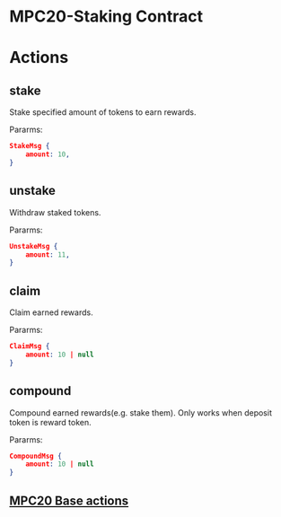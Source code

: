 # MPC20-Staking Contract

# Actions

## stake
Stake specified amount of tokens to earn rewards.

Pararms: 
```json
StakeMsg {
    amount: 10,
}
```

## unstake
Withdraw staked tokens.

Pararms: 
```json
UnstakeMsg {
    amount: 11,
}
```

## claim
Claim earned rewards.

Pararms: 
```json
ClaimMsg {
    amount: 10 | null
}
```

## compound
Compound earned rewards(e.g. stake them).
Only works when deposit token is reward token.

Pararms: 
```json
CompoundMsg {
    amount: 10 | null
}
```

## [MPC20 Base actions](https://github.com/partisiablockchainapplications/CoreContracts/blob/master/contracts/mpc20/README.md)